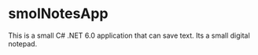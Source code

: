 # smolNotesApp
This is a small C# .NET 6.0 application that can save text.
Its a small digital notepad.
